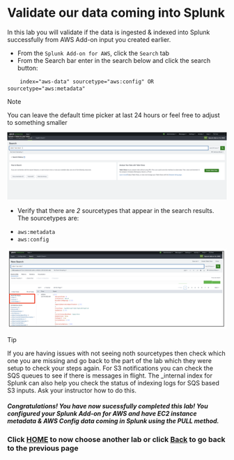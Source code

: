 # Validate our data coming into Splunk
In this lab you will validate if the data is ingested & indexed into Splunk successfully from AWS Add-on input you created earlier.

- From the `Splunk Add-on for AWS`, click the `Search` tab
- From the Search bar enter in the search below and click the search button:

```text
    index="aws-data" sourcetype="aws:config" OR sourcetype="aws:metadata"
```

>[!NOTE]
>You can leave the default time picker at last 24 hours or feel free to adjust to something smaller

![image_tag](/static/10_awsaddon/validate_data/Image_1.png)


- Verify that there are *2* sourcetypes that appear in the search results. The sourcetypes are:

* `aws:metadata`
* `aws:config`

![image_tag](/static/10_awsaddon/validate_data/Image_2.png)

>[!TIP]
>If you are having issues with not seeing noth sourcetypes then check which one  you are missing and go back to the part of the lab which they were setup to check your steps again. For S3 notifications you can check the SQS queues to see if there is messages in flight. The _internal index for Splunk can also help you check the status of indexing logs for SQS based S3 inputs. Ask your instructor how to do this. 

##### Congratulations! You have now sucessfully completed this lab! You configured your Splunk Add-on for AWS and have EC2 instance metadata & AWS Config data coming in Splunk using the PULL method. 

### Click <a>[HOME](/README.md)</a> to now choose another lab or click <a>[Back](/content/Lab1_awsaddon/setup_add_on.md) to go back to the previous page</a>